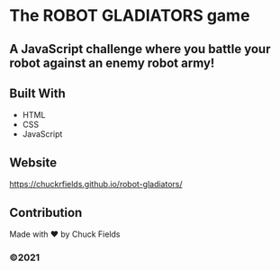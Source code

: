 # The ROBOT GLADIATORS game

## A JavaScript challenge where you battle your robot against an enemy robot army!

## Built With
* HTML
* CSS
* JavaScript

## Website
https://chuckrfields.github.io/robot-gladiators/

## Contribution
Made with ❤️ by Chuck Fields

### ©️2021  
